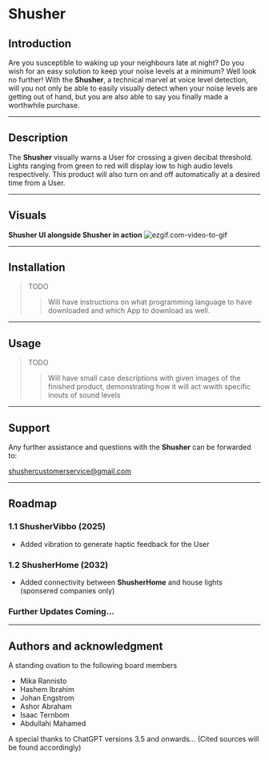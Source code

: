 # Shusher

## Introduction
Are you susceptible to waking up your neighbours late at night? Do you wish for an easy solution to keep your noise levels at a minimum? Well look no further! With the **Shusher**, a technical marvel at voice level detection, will you not only be able to easily visually detect when your noise levels are getting out of hand, but you are also able to say you finally made a worthwhile purchase. 

---
## Description
The **Shusher** visually warns a User for crossing a given decibal threshold. Lights ranging from green to red will display low to high audio levels respectively. This product will also turn on and off automatically at a desired time from a User.

---
## Visuals

**Shusher UI alongside Shusher in action**
![ezgif.com-video-to-gif](/uploads/8901a8f0bf1ce14ba81d035331d3130c/ezgif.com-video-to-gif.gif)

---

## Installation
>TODO
>>Will have instructions on what programming language to have downloaded and which App to download as well. 

---

## Usage
>TODO 
>>Will have small case descriptions with given images of the finished product, demonstrating how it will act wwith specific inouts of sound levels

---

## Support
Any further assistance and questions with the **Shusher** can be forwarded to:

shushercustomerservice@gmail.com

---

## Roadmap

### **1.1** ShusherVibbo (2025)
- Added vibration to generate haptic feedback for the User

### **1.2** ShusherHome (2032)
- Added connectivity between **ShusherHome** and house lights (sponsered companies only)

### Further Updates Coming...

---

## Authors and acknowledgment
A standing ovation to the following board members
- Mika Rannisto
- Hashem Ibrahim
- Johan Engstrom
- Ashor Abraham
- Isaac Ternbom
- Abdullahi Mahamed


A special thanks to ChatGPT versions 3.5 and onwards... (Cited sources will be found accordingly)

